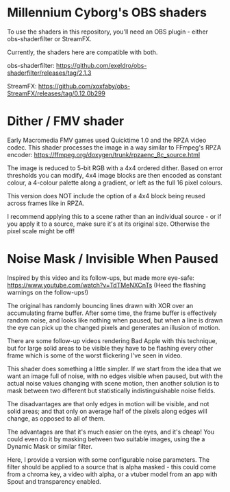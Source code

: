 # Millennium Cyborg's OBS shaders

To use the shaders in this repository, you'll need an OBS plugin - either obs-shaderfilter or StreamFX.

Currently, the shaders here are compatible with both.

obs-shaderfilter:
https://github.com/exeldro/obs-shaderfilter/releases/tag/2.1.3

StreamFX:
https://github.com/xoxfaby/obs-StreamFX/releases/tag/0.12.0b299

# Dither / FMV shader

Early Macromedia FMV games used Quicktime 1.0 and the RPZA video codec.
This shader processes the image in a way similar to FFmpeg's RPZA encoder:
https://ffmpeg.org/doxygen/trunk/rpzaenc_8c_source.html

The image is reduced to 5-bit RGB with a 4x4 ordered dither.
Based on error thresholds you can modify, 4x4 image blocks are then
encoded as constant colour, a 4-colour palette along a gradient,
or left as the full 16 pixel colours.

This version does NOT include the option of a 4x4 block being reused across
frames like in RPZA.

I recommend applying this to a scene rather than an individual source - or if you apply
it to a source, make sure it's at its original size. Otherwise the pixel scale might be off!

# Noise Mask / Invisible When Paused

Inspired by this video and its follow-ups, but made more eye-safe:
https://www.youtube.com/watch?v=TdTMeNXCnTs (Heed the flashing warnings on the follow-ups!)

The original has randomly bouncing lines drawn with XOR over an accumulating frame buffer.
After some time, the frame buffer is effectively random noise, and looks like nothing when paused,
but when a line is drawn the eye can pick up the changed pixels and generates an illusion of motion.

There are some follow-up videos rendering Bad Apple with this technique, but for large solid areas to
be visible they have to be flashing every other frame which is some of the worst flickering I've seen in video.

This shader does something a little simpler. If we start from the idea that we want an image full of noise,
with no edges visible when paused, but with the actual noise values changing with scene motion, then another
solution is to mask between two different but statistically indistinguishable noise fields.

The disadvantages are that only edges in motion will be visible, and not solid areas; and that
only on average half of the pixels along edges will change, as opposed to all of them.

The advantages are that it's much easier on the eyes, and it's cheap! You could even do it by masking between
two suitable images, using the a Dynamic Mask or similar filter.

Here, I provide a version with some configurable noise parameters.
The filter should be applied to a source that is alpha masked - this could come from a chroma key,
a video with alpha, or a vtuber model from an app with Spout and transparency enabled.